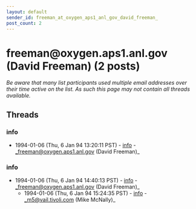 ```yaml
---
layout: default
sender_id: freeman_at_oxygen_aps1_anl_gov_david_freeman_
post_count: 2
---
```


# freeman<span>@</span>oxygen.aps1.anl.gov (David Freeman) (2 posts)

_Be aware that many list participants used multiple email addresses over their time active on the list. As such this page may not contain all threads available._

## Threads

### info
+ 1994-01-06 (Thu, 6 Jan 94 13:20:11 PST) - [info](/archive/1994/01/6789b21ef81bccb17732fb87f74296832e53c7dac7cfb7052d41f98b79391d7e) - _freeman@oxygen.aps1.anl.gov (David Freeman)_

### info
+ 1994-01-06 (Thu, 6 Jan 94 14:40:13 PST) - [info](/archive/1994/01/0de93b3e4fb8ffe6a530f6fe116dbf98ff63e659b45c0235c91c8895eef36cc4) - _freeman@oxygen.aps1.anl.gov (David Freeman)_
  + 1994-01-06 (Thu, 6 Jan 94 15:24:35 PST) - [info](/archive/1994/01/10eadb9f5d96f4dd71b8eff2ff56f1d4dc8910adaa467120622e94b6d818e21c) - _m5@vail.tivoli.com (Mike McNally)_

